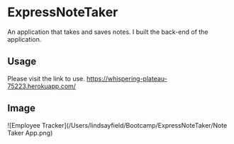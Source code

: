 # ExpressNoteTaker
An application that takes and saves notes. I built the back-end of the application.

## Usage
Please visit the link to use. 
https://whispering-plateau-75223.herokuapp.com/

## Image
![Employee Tracker](/Users/lindsayfield/Bootcamp/ExpressNoteTaker/Note Taker App.png)
